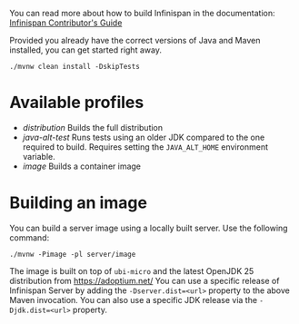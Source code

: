 You can read more about how to build Infinispan in the documentation: [Infinispan Contributor's Guide](https://infinispan.org/docs/dev/titles/contributing/contributing.html)

Provided you already have the correct versions of Java and Maven installed, you can get started right away.

  `./mvnw clean install -DskipTests`

Available profiles
==================

* *distribution* Builds the full distribution
* *java-alt-test* Runs tests using an older JDK compared to the one required to build. Requires setting the `JAVA_ALT_HOME` environment variable.
* *image* Builds a container image


Building an image
=================

You can build a server image using a locally built server. Use the following command:

  `./mvnw -Pimage -pl server/image`
  
The image is built on top of `ubi-micro` and the latest OpenJDK 25 distribution from https://adoptium.net/
You can use a specific release of Infinispan Server by adding the `-Dserver.dist=<url>` property to the above Maven invocation. You can also use a specific JDK release via the `-Djdk.dist=<url>` property.